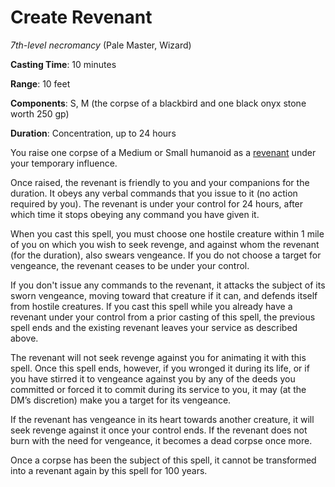 # Create Revenant
*7th-level necromancy* (Pale Master, Wizard)

**Casting Time**: 10 minutes

**Range**: 10 feet

**Components**: S, M (the corpse of a blackbird and one black onyx stone worth 250 gp)

**Duration**: Concentration, up to 24 hours

You raise one corpse of a Medium or Small humanoid as a [revenant](/Creatures/Revenant.md) under your temporary influence.

Once raised, the revenant is friendly to you and your companions for the duration. It obeys any verbal commands that you issue to it (no action required by you). The revenant is under your control for 24 hours, after which time it stops obeying any command you have given it.

When you cast this spell, you must choose one hostile creature within 1 mile of you on which you wish to seek revenge, and against whom the revenant (for the duration), also swears vengeance. If you do not choose a target for vengeance, the revenant ceases to be under your control.

If you don't issue any commands to the revenant, it attacks the subject of its sworn vengeance, moving toward that creature if it can, and defends itself from hostile creatures. If you cast this spell while you already have a revenant under your control from a prior casting of this spell, the previous spell ends and the existing revenant leaves your service as described above.

The revenant will not seek revenge against you for animating it with this spell. Once this spell ends, however, if you wronged it during its life, or if you have stirred it to vengeance against you by any of the deeds you committed or forced it to commit during its service to you, it may (at the DM’s discretion) make you a target for its vengeance.

If the revenant has vengeance in its heart towards another creature, it will seek revenge against it once your control ends. If the revenant does not burn with the need for vengeance, it becomes a dead corpse once more.

Once a corpse has been the subject of this spell, it cannot be transformed into a revenant again by this spell for 100 years.
